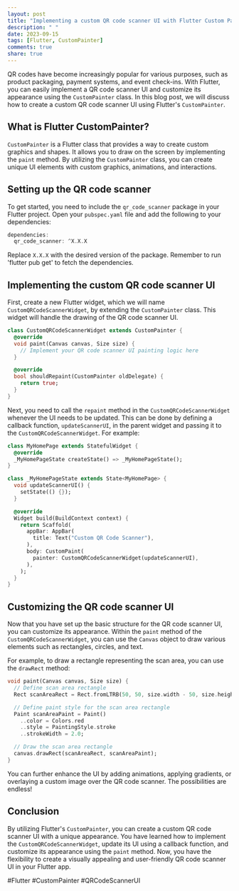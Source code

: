 ```yaml
---
layout: post
title: "Implementing a custom QR code scanner UI with Flutter Custom Painter"
description: " "
date: 2023-09-15
tags: [Flutter, CustomPainter]
comments: true
share: true
---
```


QR codes have become increasingly popular for various purposes, such as product packaging, payment systems, and event check-ins. With Flutter, you can easily implement a QR code scanner UI and customize its appearance using the `CustomPainter` class. In this blog post, we will discuss how to create a custom QR code scanner UI using Flutter's `CustomPainter`.

## What is Flutter CustomPainter?

`CustomPainter` is a Flutter class that provides a way to create custom graphics and shapes. It allows you to draw on the screen by implementing the `paint` method. By utilizing the `CustomPainter` class, you can create unique UI elements with custom graphics, animations, and interactions.

## Setting up the QR code scanner

To get started, you need to include the `qr_code_scanner` package in your Flutter project. Open your `pubspec.yaml` file and add the following to your dependencies:

```dart
dependencies:
  qr_code_scanner: ^X.X.X
```

Replace `X.X.X` with the desired version of the package. Remember to run 'flutter pub get' to fetch the dependencies. 

## Implementing the custom QR code scanner UI

First, create a new Flutter widget, which we will name `CustomQRCodeScannerWidget`, by extending the `CustomPainter` class. This widget will handle the drawing of the QR code scanner UI.

```dart
class CustomQRCodeScannerWidget extends CustomPainter {
  @override
  void paint(Canvas canvas, Size size) {
    // Implement your QR code scanner UI painting logic here
  }

  @override
  bool shouldRepaint(CustomPainter oldDelegate) {
    return true;
  }
}
```

Next, you need to call the `repaint` method in the `CustomQRCodeScannerWidget` whenever the UI needs to be updated. This can be done by defining a callback function, `updateScannerUI`, in the parent widget and passing it to the `CustomQRCodeScannerWidget`. For example:

```dart
class MyHomePage extends StatefulWidget {
  @override
  _MyHomePageState createState() => _MyHomePageState();
}

class _MyHomePageState extends State<MyHomePage> {
  void updateScannerUI() {
    setState(() {});
  }

  @override
  Widget build(BuildContext context) {
    return Scaffold(
      appBar: AppBar(
        title: Text("Custom QR Code Scanner"),
      ),
      body: CustomPaint(
        painter: CustomQRCodeScannerWidget(updateScannerUI),
      ),
    );
  }
}
```

## Customizing the QR code scanner UI

Now that you have set up the basic structure for the QR code scanner UI, you can customize its appearance. Within the `paint` method of the `CustomQRCodeScannerWidget`, you can use the `Canvas` object to draw various elements such as rectangles, circles, and text. 

For example, to draw a rectangle representing the scan area, you can use the `drawRect` method:

```dart
void paint(Canvas canvas, Size size) {
  // Define scan area rectangle
  Rect scanAreaRect = Rect.fromLTRB(50, 50, size.width - 50, size.height - 50);

  // Define paint style for the scan area rectangle
  Paint scanAreaPaint = Paint()
    ..color = Colors.red
    ..style = PaintingStyle.stroke
    ..strokeWidth = 2.0;

  // Draw the scan area rectangle
  canvas.drawRect(scanAreaRect, scanAreaPaint);
}
```

You can further enhance the UI by adding animations, applying gradients, or overlaying a custom image over the QR code scanner. The possibilities are endless!

## Conclusion

By utilizing Flutter's `CustomPainter`, you can create a custom QR code scanner UI with a unique appearance. You have learned how to implement the `CustomQRCodeScannerWidget`, update its UI using a callback function, and customize its appearance using the `paint` method. Now, you have the flexibility to create a visually appealing and user-friendly QR code scanner UI in your Flutter app.

#Flutter #CustomPainter #QRCodeScannerUI
